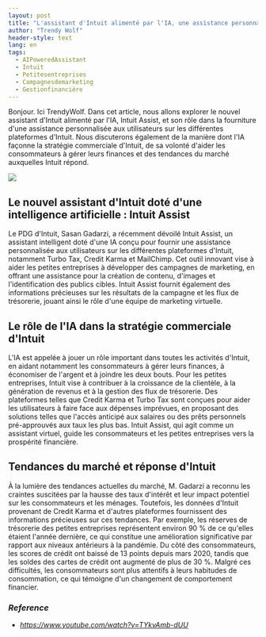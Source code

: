 ```yaml
---
layout: post
title: "L'assistant d'Intuit alimenté par l'IA, une assistance personnalisée pour la gestion des finances"
author: "Trendy Wolf"
header-style: text
lang: en
tags:
  - AIPoweredAssistant
  - Intuit
  - Petitesentreprises
  - Campagnesdemarketing
  - Gestionfinancière
---
```


Bonjour. Ici TrendyWolf. Dans cet article, nous allons explorer le nouvel assistant d'Intuit alimenté par l'IA, Intuit Assist, et son rôle dans la fourniture d'une assistance personnalisée aux utilisateurs sur les différentes plateformes d'Intuit. Nous discuterons également de la manière dont l'IA façonne la stratégie commerciale d'Intuit, de sa volonté d'aider les consommateurs à gérer leurs finances et des tendances du marché auxquelles Intuit répond.

<img
    src="https://i.ytimg.com/vi/TYkvAmb-dUU/hqdefault.jpg"
/>


## Le nouvel assistant d'Intuit doté d'une intelligence artificielle : Intuit Assist
Le PDG d'Intuit, Sasan Gadarzi, a récemment dévoilé Intuit Assist, un assistant intelligent doté d'une IA conçu pour fournir une assistance personnalisée aux utilisateurs sur les différentes plateformes d'Intuit, notamment Turbo Tax, Credit Karma et MailChimp. Cet outil innovant vise à aider les petites entreprises à développer des campagnes de marketing, en offrant une assistance pour la création de contenu, d'images et l'identification des publics cibles. Intuit Assist fournit également des informations précieuses sur les résultats de la campagne et les flux de trésorerie, jouant ainsi le rôle d'une équipe de marketing virtuelle.

## Le rôle de l'IA dans la stratégie commerciale d'Intuit
L'IA est appelée à jouer un rôle important dans toutes les activités d'Intuit, en aidant notamment les consommateurs à gérer leurs finances, à économiser de l'argent et à joindre les deux bouts. Pour les petites entreprises, Intuit vise à contribuer à la croissance de la clientèle, à la génération de revenus et à la gestion des flux de trésorerie. Des plateformes telles que Credit Karma et Turbo Tax sont conçues pour aider les utilisateurs à faire face aux dépenses imprévues, en proposant des solutions telles que l'accès anticipé aux salaires ou des prêts personnels pré-approuvés aux taux les plus bas. Intuit Assist, qui agit comme un assistant virtuel, guide les consommateurs et les petites entreprises vers la prospérité financière.

## Tendances du marché et réponse d'Intuit
À la lumière des tendances actuelles du marché, M. Gadarzi a reconnu les craintes suscitées par la hausse des taux d'intérêt et leur impact potentiel sur les consommateurs et les ménages. Toutefois, les données d'Intuit provenant de Credit Karma et d'autres plateformes fournissent des informations précieuses sur ces tendances. Par exemple, les réserves de trésorerie des petites entreprises représentent environ 90 % de ce qu'elles étaient l'année dernière, ce qui constitue une amélioration significative par rapport aux niveaux antérieurs à la pandémie. Du côté des consommateurs, les scores de crédit ont baissé de 13 points depuis mars 2020, tandis que les soldes des cartes de crédit ont augmenté de plus de 30 %. Malgré ces difficultés, les consommateurs sont plus attentifs à leurs habitudes de consommation, ce qui témoigne d'un changement de comportement financier.


### _Reference_
- _https://www.youtube.com/watch?v=TYkvAmb-dUU_

